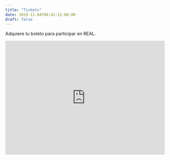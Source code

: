 ```yaml
---
title: "Tickets"
date: 2019-11-04T08:42:12-06:00
draft: false
---
```


Adquiere tu boleto para participar en REAL.

<div style="width:100%; text-align:left;"><iframe src="https://eventbrite.com.mx/tickets-external?eid=80149975735&ref=etckt" frameborder="0" height="360" width="100%" vspace="0" hspace="0" marginheight="5" marginwidth="5" scrolling="auto" allowtransparency="true"></iframe></div>
